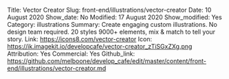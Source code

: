 Title: Vector Creator
Slug: front-end/illustrations/vector-creator
Date: 10 August 2020
Show_date: No
Modified: 17 August 2020
Show_modified: Yes
Category: illustrations
Summary: Create engaging custom illustrations. No design team required. 20 styles 9000+ elements, mix & match to tell your story. 
Link: https://icons8.com/vector-creator
Icon: https://ik.imagekit.io/developcafe/vector-creator_zTiSGxZXg.png
Attribution: Yes
Commercial: Yes
Github_link: https://github.com/melboone/develop_cafe/edit/master/content/front-end/illustrations/vector-creator.md